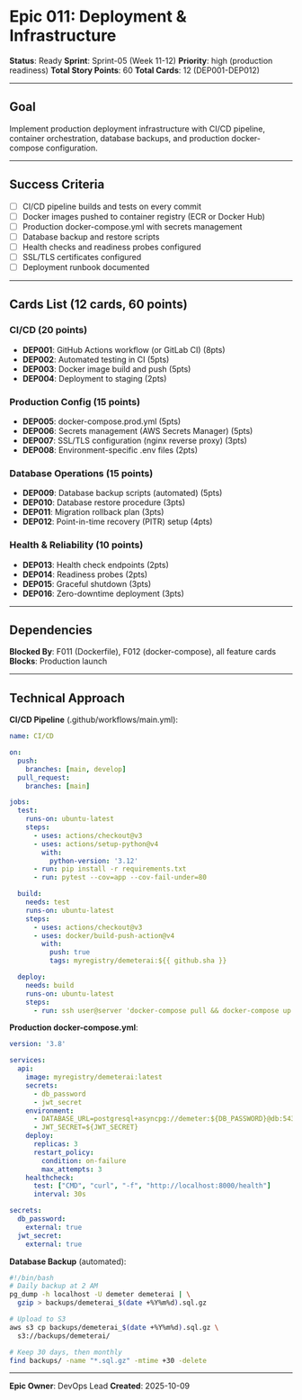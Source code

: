 # Epic 011: Deployment & Infrastructure

**Status**: Ready
**Sprint**: Sprint-05 (Week 11-12)
**Priority**: high (production readiness)
**Total Story Points**: 60
**Total Cards**: 12 (DEP001-DEP012)

---

## Goal

Implement production deployment infrastructure with CI/CD pipeline, container orchestration,
database backups, and production docker-compose configuration.

---

## Success Criteria

- [ ] CI/CD pipeline builds and tests on every commit
- [ ] Docker images pushed to container registry (ECR or Docker Hub)
- [ ] Production docker-compose.yml with secrets management
- [ ] Database backup and restore scripts
- [ ] Health checks and readiness probes configured
- [ ] SSL/TLS certificates configured
- [ ] Deployment runbook documented

---

## Cards List (12 cards, 60 points)

### CI/CD (20 points)

- **DEP001**: GitHub Actions workflow (or GitLab CI) (8pts)
- **DEP002**: Automated testing in CI (5pts)
- **DEP003**: Docker image build and push (5pts)
- **DEP004**: Deployment to staging (2pts)

### Production Config (15 points)

- **DEP005**: docker-compose.prod.yml (5pts)
- **DEP006**: Secrets management (AWS Secrets Manager) (5pts)
- **DEP007**: SSL/TLS configuration (nginx reverse proxy) (3pts)
- **DEP008**: Environment-specific .env files (2pts)

### Database Operations (15 points)

- **DEP009**: Database backup scripts (automated) (5pts)
- **DEP010**: Database restore procedure (3pts)
- **DEP011**: Migration rollback plan (3pts)
- **DEP012**: Point-in-time recovery (PITR) setup (4pts)

### Health & Reliability (10 points)

- **DEP013**: Health check endpoints (2pts)
- **DEP014**: Readiness probes (2pts)
- **DEP015**: Graceful shutdown (3pts)
- **DEP016**: Zero-downtime deployment (3pts)

---

## Dependencies

**Blocked By**: F011 (Dockerfile), F012 (docker-compose), all feature cards
**Blocks**: Production launch

---

## Technical Approach

**CI/CD Pipeline** (.github/workflows/main.yml):

```yaml
name: CI/CD

on:
  push:
    branches: [main, develop]
  pull_request:
    branches: [main]

jobs:
  test:
    runs-on: ubuntu-latest
    steps:
      - uses: actions/checkout@v3
      - uses: actions/setup-python@v4
        with:
          python-version: '3.12'
      - run: pip install -r requirements.txt
      - run: pytest --cov=app --cov-fail-under=80

  build:
    needs: test
    runs-on: ubuntu-latest
    steps:
      - uses: actions/checkout@v3
      - uses: docker/build-push-action@v4
        with:
          push: true
          tags: myregistry/demeterai:${{ github.sha }}

  deploy:
    needs: build
    runs-on: ubuntu-latest
    steps:
      - run: ssh user@server 'docker-compose pull && docker-compose up -d'
```

**Production docker-compose.yml**:

```yaml
version: '3.8'

services:
  api:
    image: myregistry/demeterai:latest
    secrets:
      - db_password
      - jwt_secret
    environment:
      - DATABASE_URL=postgresql+asyncpg://demeter:${DB_PASSWORD}@db:5432/demeterai
      - JWT_SECRET=${JWT_SECRET}
    deploy:
      replicas: 3
      restart_policy:
        condition: on-failure
        max_attempts: 3
    healthcheck:
      test: ["CMD", "curl", "-f", "http://localhost:8000/health"]
      interval: 30s

secrets:
  db_password:
    external: true
  jwt_secret:
    external: true
```

**Database Backup** (automated):

```bash
#!/bin/bash
# Daily backup at 2 AM
pg_dump -h localhost -U demeter demeterai | \
  gzip > backups/demeterai_$(date +%Y%m%d).sql.gz

# Upload to S3
aws s3 cp backups/demeterai_$(date +%Y%m%d).sql.gz \
  s3://backups/demeterai/

# Keep 30 days, then monthly
find backups/ -name "*.sql.gz" -mtime +30 -delete
```

---

**Epic Owner**: DevOps Lead
**Created**: 2025-10-09
